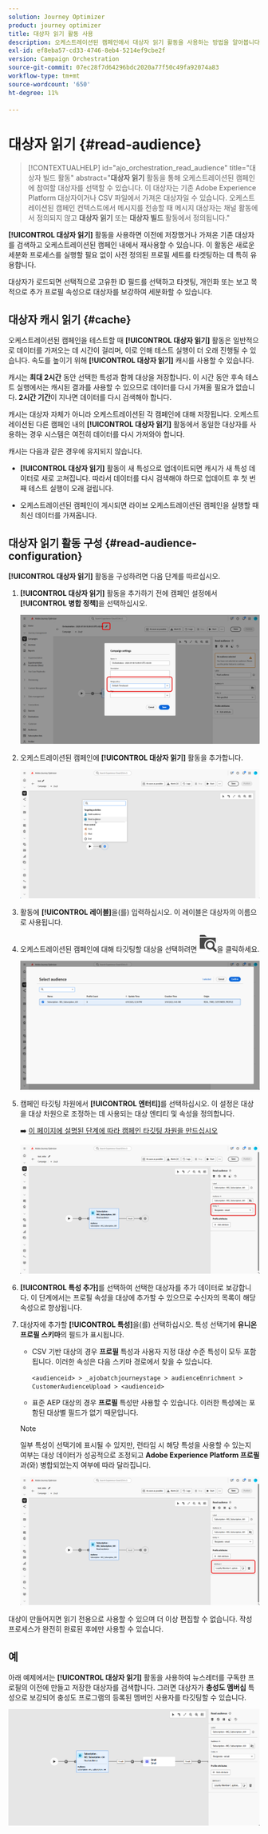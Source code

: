 ```yaml
---
solution: Journey Optimizer
product: journey optimizer
title: 대상자 읽기 활동 사용
description: 오케스트레이션된 캠페인에서 대상자 읽기 활동을 사용하는 방법을 알아봅니다
exl-id: ef8eba57-cd33-4746-8eb4-5214ef9cbe2f
version: Campaign Orchestration
source-git-commit: 07ec28f7d64296bdc2020a77f50c49fa92074a83
workflow-type: tm+mt
source-wordcount: '650'
ht-degree: 11%

---
```



# 대상자 읽기 {#read-audience}

>[!CONTEXTUALHELP]
>id="ajo_orchestration_read_audience"
>title="대상자 빌드 활동"
>abstract="**대상자 읽기** 활동을 통해 오케스트레이션된 캠페인에 참여할 대상자를 선택할 수 있습니다. 이 대상자는 기존 Adobe Experience Platform 대상자이거나 CSV 파일에서 가져온 대상자일 수 있습니다. 오케스트레이션된 캠페인 컨텍스트에서 메시지를 전송할 때 메시지 대상자는 채널 활동에서 정의되지 않고 **대상자 읽기** 또는 **대상자 빌드** 활동에서 정의됩니다."

**[!UICONTROL 대상자 읽기]** 활동을 사용하면 이전에 저장했거나 가져온 기존 대상자를 검색하고 오케스트레이션된 캠페인 내에서 재사용할 수 있습니다. 이 활동은 새로운 세분화 프로세스를 실행할 필요 없이 사전 정의된 프로필 세트를 타겟팅하는 데 특히 유용합니다.

대상자가 로드되면 선택적으로 고유한 ID 필드를 선택하고 타겟팅, 개인화 또는 보고 목적으로 추가 프로필 속성으로 대상자를 보강하여 세분화할 수 있습니다.

## 대상자 캐시 읽기 {#cache}

오케스트레이션된 캠페인을 테스트할 때 **[!UICONTROL 대상자 읽기]** 활동은 일반적으로 데이터를 가져오는 데 시간이 걸리며, 이로 인해 테스트 실행이 더 오래 진행될 수 있습니다. 속도를 높이기 위해 **[!UICONTROL 대상자 읽기]** 캐시를 사용할 수 있습니다.

캐시는 **최대 2시간** 동안 선택한 특성과 함께 대상을 저장합니다. 이 시간 동안 후속 테스트 실행에서는 캐시된 결과를 사용할 수 있으므로 데이터를 다시 가져올 필요가 없습니다. **2시간 기간**&#x200B;이 지나면 데이터를 다시 검색해야 합니다.

캐시는 대상자 자체가 아니라 오케스트레이션된 각 캠페인에 대해 저장됩니다. 오케스트레이션된 다른 캠페인 내의 **[!UICONTROL 대상자 읽기]** 활동에서 동일한 대상자를 사용하는 경우 시스템은 여전히 데이터를 다시 가져와야 합니다.

캐시는 다음과 같은 경우에 유지되지 않습니다.

* **[!UICONTROL 대상자 읽기]** 활동이 새 특성으로 업데이트되면 캐시가 새 특성 데이터로 새로 고쳐집니다. 따라서 데이터를 다시 검색해야 하므로 업데이트 후 첫 번째 테스트 실행이 오래 걸립니다.

* 오케스트레이션된 캠페인이 게시되면 라이브 오케스트레이션된 캠페인을 실행할 때 최신 데이터를 가져옵니다.

## 대상자 읽기 활동 구성 {#read-audience-configuration}

**[!UICONTROL 대상자 읽기]** 활동을 구성하려면 다음 단계를 따르십시오.

1. **[!UICONTROL 대상자 읽기]** 활동을 추가하기 전에 캠페인 설정에서 **[!UICONTROL 병합 정책]**&#x200B;을 선택하십시오.

   ![](../assets/read-audience-6.png)

1. 오케스트레이션된 캠페인에 **[!UICONTROL 대상자 읽기]** 활동을 추가합니다.

   ![](../assets/read-audience-1.png)

1. 활동에 **[!UICONTROL 레이블]**&#x200B;을(를) 입력하십시오. 이 레이블은 대상자의 이름으로 사용됩니다.

1. 오케스트레이션된 캠페인에 대해 타깃팅할 대상을 선택하려면 ![폴더 검색 아이콘](../assets/do-not-localize/folder-search.svg)을 클릭하세요.

   ![](../assets/read-audience-2.png)

1. 캠페인 타깃팅 차원에서 **[!UICONTROL &#x200B;엔터티]**&#x200B;를 선택하십시오. 이 설정은 대상을 대상 차원으로 조정하는 데 사용되는 대상 엔티티 및 속성을 정의합니다.

   ➡️ [이 페이지에 설명된 단계에 따라 캠페인 타깃팅 차원을 만드십시오](../target-dimension.md)

   ![](../assets/read-audience-3.png)

1. **[!UICONTROL 특성 추가]**&#x200B;를 선택하여 선택한 대상자를 추가 데이터로 보강합니다. 이 단계에서는 프로필 속성을 대상에 추가할 수 있으므로 수신자의 목록이 해당 속성으로 향상됩니다.

1. 대상자에 추가할 **[!UICONTROL 특성]**&#x200B;을(를) 선택하십시오. 특성 선택기에 **유니온 프로필 스키마**&#x200B;의 필드가 표시됩니다.

   * CSV 기반 대상의 경우 **프로필** 특성과 사용자 지정 대상 수준 특성이 모두 포함됩니다. 이러한 속성은 다음 스키마 경로에서 찾을 수 있습니다.

     `<audienceid> > _ajobatchjourneystage > audienceEnrichment > CustomerAudienceUpload > <audienceid>`

   * 표준 AEP 대상의 경우 **프로필** 특성만 사용할 수 있습니다. 이러한 특성에는 포함된 대상별 필드가 없기 때문입니다.

   >[!NOTE]
   >
   > 일부 특성이 선택기에 표시될 수 있지만, 런타임 시 해당 특성을 사용할 수 있는지 여부는 대상 데이터가 성공적으로 조정되고 **Adobe Experience Platform 프로필**&#x200B;과(와) 병합되었는지 여부에 따라 달라집니다.

   ![](../assets/read-audience-4.png)

대상이 만들어지면 읽기 전용으로 사용할 수 있으며 더 이상 편집할 수 없습니다. 작성 프로세스가 완전히 완료된 후에만 사용할 수 있습니다.

## 예

아래 예제에서는 **[!UICONTROL 대상자 읽기]** 활동을 사용하여 뉴스레터를 구독한 프로필의 이전에 만들고 저장한 대상자를 검색합니다. 그러면 대상자가 **충성도 멤버십** 특성으로 보강되어 충성도 프로그램의 등록된 멤버인 사용자를 타깃팅할 수 있습니다.

![](../assets/read-audience-5.png)
